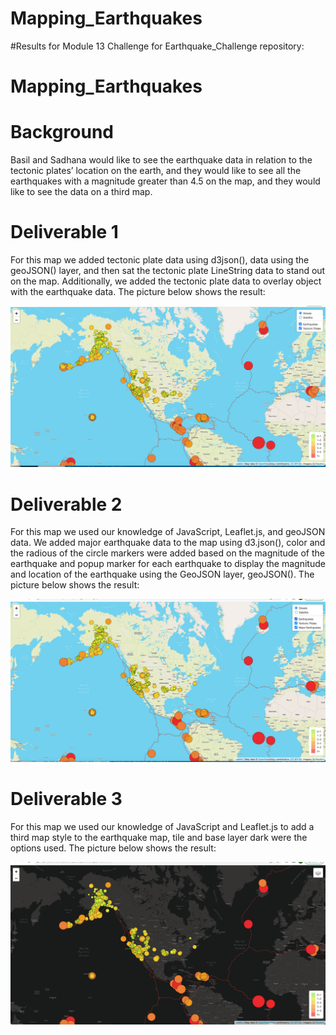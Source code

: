 # Mapping_Earthquakes

#Results for Module 13 Challenge for Earthquake_Challenge repository:

# Mapping_Earthquakes

# Background

Basil and Sadhana would like to see the earthquake data in relation to the tectonic plates’ location on the earth, and they would like to see all the earthquakes with a magnitude greater than 4.5 on the map, and they would like to see the data on a third map.

# Deliverable 1

For this map we added tectonic plate data using d3json(), data using the geoJSON() layer, and then sat the tectonic plate LineString data to stand out on the map. Additionally, we added the tectonic plate data to overlay object with the earthquake data. The picture below shows the result:

![Deliverable%201](https://github.com/cbrito3/Mapping_Earthquakes/blob/Earthquake_Challenge/Earthquake_Challenge/Deliverable%201.png)

# Deliverable 2

For this map we used our knowledge of JavaScript, Leaflet.js, and geoJSON data. We added major earthquake data to the map using d3.json(), color and the radious of the circle markers were added based on the magnitude of the earthquake and popup marker for each earthquake to display the magnitude and location of the earthquake using the GeoJSON layer, geoJSON(). The picture below shows the result:

![Deliverable%202](https://github.com/cbrito3/Mapping_Earthquakes/blob/Earthquake_Challenge/Earthquake_Challenge/Deliverable%202.png)

# Deliverable 3

For this map we used our knowledge of JavaScript and Leaflet.js to add a third map style to the earthquake map, tile and base layer dark were the options used. The picture below shows the result:

![Deliverable%203](https://github.com/cbrito3/Mapping_Earthquakes/blob/Earthquake_Challenge/Earthquake_Challenge/Deliverable%203.png)
